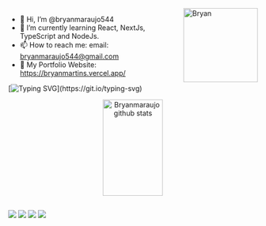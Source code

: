    <img align="right" width="150" height="150" alt="Bryan" src="https://github.com/bryanmaraujo544.png">

- 👋 Hi, I’m @bryanmaraujo544
- 🌱 I’m currently learning React, NextJs, TypeScript and NodeJs.
- 📫 How to reach me: email: bryanmaraujo544@gmail.com
- 🚀 My Portfolio Website: https://bryanmartins.vercel.app/

 
[![Typing SVG](https://readme-typing-svg.herokuapp.com/?color=00bfbf&size=35&center=true&vCenter=true&width=1000&lines=Hey,+I'm+Bryan+Martins;I'm+18+years+old;I'm+a+Full-Stack+Developer;)](https://git.io/typing-svg)


<div align="center">  
  <img width="49%" height="195px" src="https://github-readme-stats.vercel.app/api?username=bryanmaraujo544&show_icons=true&count_private=true&hide_border=true&title_color=00bfbf&icon_color=00bfbf&text_color=c9d1d9&bg_color=0d1117" alt="Bryanmaraujo github stats" /> 
</div>
  
  ##
 
<div> 
  <a href="https://www.youtube.com/channel/UC1Hr3N1VGPMXYb7gxP39GOA" target="_blank"><img src="https://img.shields.io/badge/-Youtube-%23EA4335?style=for-the-badge&logo=youtube&logoColor=white" target="_blank"></a>
  <a href="https://www.instagram.com/frontcodex/" target="_blank"><img src="https://img.shields.io/badge/-Instagram-%23E4405F?style=for-the-badge&logo=instagram&logoColor=white" target="_blank"></a>
  <a href = "mailto: bryanmaraujo544@gmail.com"><img src="https://img.shields.io/badge/-Gmail-%23333?style=for-the-badge&logo=gmail&logoColor=white" target="_blank"></a>
  <a href="https://www.linkedin.com/in/bryan-araujo-9705011b7/" target="_blank"><img src="https://img.shields.io/badge/-LinkedIn-%230077B5?style=for-the-badge&logo=linkedin&logoColor=white" target="_blank"></a> 
 
  <!-- ![Snake animation](https://github.com/rafaballerini/rafaballerini/blob/output/github-contribution-grid-snake.svg) -->
 
</div>
 
